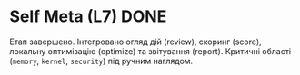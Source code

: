 ﻿# Self Meta (L7) DONE

Етап завершено. Інтегровано огляд дій (review), скоринг (score),
локальну оптимізацію (optimize) та звітування (report).
Критичні області (`memory`, `kernel`, `security`)  під ручним наглядом.
